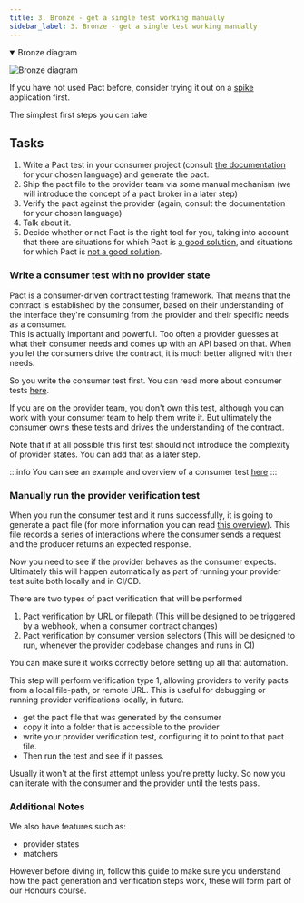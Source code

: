```yaml
---
title: 3. Bronze - get a single test working manually
sidebar_label: 3. Bronze - get a single test working manually
---
```


<details open>
  <summary>Bronze diagram</summary>

![Bronze diagram](images/bronze.png)
</details>

If you have not used Pact before, consider trying it out on a [spike](https://en.wikipedia.org/wiki/Spike_%28software_development%29) application first.

The simplest first steps you can take

## Tasks

1. Write a Pact test in your consumer project \(consult [the documentation](/implementation_guides/cli) for your chosen language\) and generate the pact.
2. Ship the pact file to the provider team via some manual mechanism (we will introduce the concept of a pact broker in a later step)
3. Verify the pact against the provider \(again, consult the documentation for your chosen language\)
4. Talk about it.
5. Decide whether or not Pact is the right tool for you, taking into account that there are situations for which Pact is [a good solution](/faq/#what-is-pact-good-for), and situations for which Pact is [not a good solution](/faq/#what-is-pact-not-good-for).

### Write a consumer test with no provider state

Pact is a consumer-driven contract testing framework. That means that the contract is established by the consumer, 
based on their understanding of the interface they're consuming from the provider and their specific needs as a consumer.  
This is actually important and powerful. Too often a provider guesses at what their consumer needs and comes up with an 
API based on that.   When you let the consumers drive the contract, it is much better aligned with their needs.

So you write the consumer test first.  You can read more about consumer tests [here](https://docs.pact.io/consumer).

If you are on the provider team, you don't own this test, although you can work with your consumer team to help them 
write it.  But ultimately the consumer owns these tests and drives the understanding of the contract.

Note that if at all possible this first test should not introduce the complexity of provider states. You can add that as a later step.

:::info
You can see an example and overview of a consumer test [here](https://docs.pact.io/5-minute-getting-started-guide#testing-the-order-web-consumer-project)
:::

### Manually run the provider verification test

When you run the consumer test and it runs successfully, it is going to generate a pact file (for more information you 
can read [this overview](https://docs.pact.io/getting_started/how_pact_works#consumer-testing)). This file records a series of interactions where the consumer sends a request and the producer returns an expected response.

Now you need to see if the provider behaves as the consumer expects. Ultimately this will happen automatically as 
part of running your provider test suite both locally and in CI/CD. 

There are two types of pact verification that will be performed

1. Pact verification by URL or filepath (This will be designed to be triggered by a webhook, when a consumer contract changes)
2. Pact verification by consumer version selectors (This will be designed to run, whenever the provider codebase changes and runs in CI)

You can make sure it works correctly before setting up all that automation.  

This step will perform verification type 1, allowing providers to verify pacts from a local file-path, or remote URL. This is useful for
debugging or running provider verifications locally, in future.

- get the pact file that was generated by the consumer
- copy it into a folder that is accessible to the provider
- write your provider verification test, configuring it to point to that pact file.
- Then run the test and see if it passes.

Usually it won't at the first attempt unless you're pretty lucky.  So now you can iterate with the consumer and the provider until the tests pass.

### Additional Notes

We also have features such as:

- provider states
- matchers

However before diving in, follow this guide to make sure you understand how the pact generation and verification steps work, these will form part of our Honours course.
